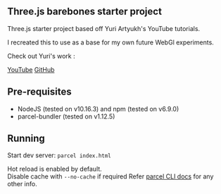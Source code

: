 ## Three.js barebones starter project

Three.js starter project based off Yuri Artyukh's YouTube tutorials.

I recreated this to use as a base for my own future WebGl experiments.

Check out Yuri's work :

[YouTube](https://www.youtube.com/channel/UCDo7RTzizoOdPjY8A-xDR7g)
[GitHub](https://github.com/akella)

## Pre-requisites

- NodeJS (tested on v10.16.3) and npm (tested on v6.9.0)
- parcel-bundler (tested on v1.12.5)

## Running

Start dev server: `parcel index.html`

Hot reload is enabled by default.  
Disable cache with `--no-cache` if required
Refer [parcel CLI docs](https://parceljs.org/cli.html) for any other info.

